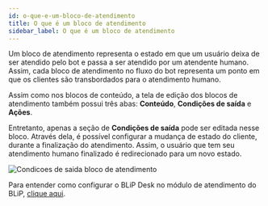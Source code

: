 ```yaml
---
id: o-que-e-um-bloco-de-atendimento
title: O que é um bloco de atendimento
sidebar_label: O que é um bloco de atendimento
---
```

Um bloco de atendimento representa o estado em que um usuário deixa de ser atendido pelo bot e passa a ser atendido por um atendente humano. Assim, cada bloco de atendimento no fluxo do bot representa um ponto em que os clientes são transbordados para o atendimento humano.

Assim como nos blocos de conteúdo, a tela de edição dos blocos de atendimento também possui três abas: **Conteúdo**, **Condições de saída** e **Ações**.

Entretanto, apenas a seção de **Condições de saída** pode ser editada nesse bloco. Através dela, é possível configurar a mudança de estado do cliente, durante a finalização do atendimento. Assim, o usuário que tem seu atendimento humano finalizado é redirecionado para um novo estado.

![Condicoes de saida bloco de atendimento](/img/builder/builder-o-que-e-um-bloco-de-atendimento-1.png)

Para entender como configurar o BLiP Desk no módulo de atendimento do BLiP, [clique aqui](https://help.blip.ai/hc/pt-br/articles/360001215251?flash_digest=ac633a3e35d911da8949026d057ab284ea3f0acb).

